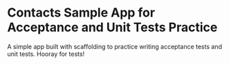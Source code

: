 Contacts Sample App for Acceptance and Unit Tests Practice
==========================================================

A simple app built with scaffolding to practice writing acceptance tests and unit tests. Hooray for tests! 